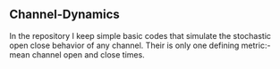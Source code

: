 ## Channel-Dynamics

In the repository I keep simple basic codes that simulate 
the stochastic open close behavior of any channel. 
Their is only one defining metric:- mean channel open and close times. 
